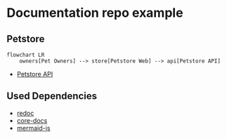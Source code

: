 # Documentation repo example

## Petstore

```mermaid
flowchart LR
    owners[Pet Owners] --> store[Petstore Web] --> api[Petstore API]
```

- [Petstore API](./petstore/)

## Used Dependencies

- [redoc](https://github.com/Redocly/redoc#tldr-final-code-example)
- [core-docs](https://static.nrk.no/core-docs/latest/index.html)
- [mermaid-js](https://mermaid-js.github.io/mermaid/#/)
